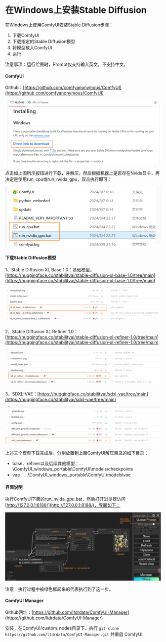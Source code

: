 # 在Windows上安装Stable Diffusion

在Windows上使用ComfyUI安装Stable Diffusion步骤：

1. 下载ComfyUI
2. 下载指定的Stable Diffusion模型
3. 将模型放入ComfyUI
4. 运行

注意事项：运行绘图时，Prompt仅支持输入英文，不支持中文。



#### ComfyUI

Github：[https://github.com/comfyanonymous/ComfyUI](https://github.com/comfyanonymous/ComfyUI)

![image-20240809224207803](images/image-20240809224207803.png) 

点击如上图所示按钮进行下载，并解压，然后根据机器上是否存在Nvida显卡，再决定是使用run_cpu或run_nvida_gpu，双击执行即可：

![image-20240809224504931](images/image-20240809224504931.png) 



#### 下载Stable Diffusion模型

1、Stable Diffusion XL Base 1.0：基础模型，[https://huggingface.co/stabilityai/stable-diffusion-xl-base-1.0/tree/main](https://huggingface.co/stabilityai/stable-diffusion-xl-base-1.0/tree/main)

![image-20240809224818606](images/image-20240809224818606.png) 

2、Stable Diffusion XL Refiner 1.0：[https://huggingface.co/stabilityai/stable-diffusion-xl-refiner-1.0/tree/main](https://huggingface.co/stabilityai/stable-diffusion-xl-refiner-1.0/tree/main)

![image-20240809225227433](images/image-20240809225227433.png) 

3、SDXL-VAE：[https://huggingface.co/stabilityai/sdxl-vae/tree/main](https://huggingface.co/stabilityai/sdxl-vae/tree/main)

![image-20240809225351029](images/image-20240809225351029.png) 

上述三个模型下载完成后，分别放置到上面ComfyUI解压目录的如下目录：

+ base、refiner以及后续其他模型：…\ComfyUI_windows_portable\ComfyUI\models\checkpoints
+ vae：…\ComfyUI_windows_portable\ComfyUI\models\vae



#### 界面说明

执行ComfyUI下面的run_nvida_gpu.bat，然后打开浏览器访问 [http://127.0.0.1:8188/](http://127.0.0.1:8188/)，界面如下：

![image-20240809230208549](images/image-20240809230208549.png) 

注意：执行过程中被绿色框起来的代表执行到了这一步。

#### ComfyUI Manager

Github网址：[https://github.com/ltdrdata/ComfyUI-Manager](https://github.com/ltdrdata/ComfyUI-Manager)

安装：在ComfyUI/custom_nodes目录下，执行 `git clone https://github.com/ltdrdata/ComfyUI-Manager.git` 并重启 ComfyUI